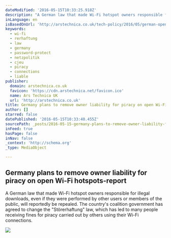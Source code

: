 ```yaml
---
dateModified: '2016-05-15T10:33:25.918Z'
description: "A German law that made Wi-Fi hotspot owners responsible for illegal downloads, even if they were performed by other users or members of the public, will reportedly be repealed. The country's coalition government has agreed to change the \"Störerhaftung\" law, which has led to many people receiving fines for piracy carried out by others using their Wi-Fi connections."
inLanguage: en
isBasedOnUrl: 'http://arstechnica.co.uk/tech-policy/2016/05/german-open-wi-fi-storehaftung-law-repealed/'
keywords:
  - wi-fi
  - rerhaftung
  - law
  - germany
  - password-protect
  - netzpolitik
  - cjeu
  - piracy
  - connections
  - liable
publisher:
  domain: arstechnica.co.uk
  favicon: 'https://cdn.arstechnica.net/favicon.ico'
  name: Ars Technica UK
  url: 'http://arstechnica.co.uk'
title: Germany plans to remove owner liability for piracy on open Wi-Fi hotspots-report
author: []
starred: false
datePublished: '2016-05-15T10:33:40.455Z'
sourcePath: _posts/2016-05-15-germany-plans-to-remove-owner-liability-for-piracy-on-open-w.md
inFeed: true
hasPage: false
inNav: false
_context: 'http://schema.org'
_type: MediaObject

---
```

<article style=""><h1>Germany plans to remove owner liability for piracy on open Wi-Fi hotspots-report</h1><p>A German law that made Wi-Fi hotspot owners responsible for illegal downloads, even if they were performed by other users or members of the public, will reportedly be repealed. The country's coalition government has agreed to change the "Störerhaftung" law, which has led to many people receiving fines for piracy carried out by others using their Wi-Fi connections.</p><img src="http://cdn.arstechnica.net/wp-content/uploads/sites/3/2016/05/halligan5HRcrop-1.jpg" /></article>